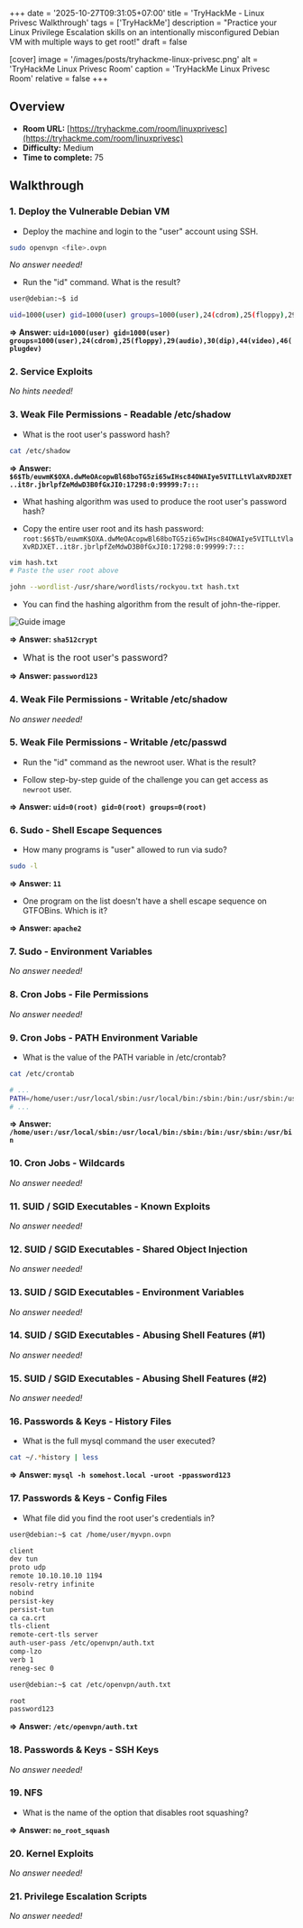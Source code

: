 +++
date = '2025-10-27T09:31:05+07:00'
title = 'TryHackMe - Linux Privesc Walkthrough'
tags = ['TryHackMe']
description = "Practice your Linux Privilege Escalation skills on an intentionally misconfigured Debian VM with multiple ways to get root!" 
draft = false

[cover]
  image = '/images/posts/tryhackme-linux-privesc.png'
  alt = 'TryHackMe Linux Privesc Room'
  caption = 'TryHackMe Linux Privesc Room'
  relative = false
+++

## Overview

-   **Room URL:** [https://tryhackme.com/room/linuxprivesc](https://tryhackme.com/room/linuxprivesc)
-   **Difficulty:** Medium
-   **Time to complete:** 75

## Walkthrough

### 1. Deploy the Vulnerable Debian VM

-   <p>Deploy the machine and login to the "user" account using SSH.</p>

```bash
sudo openvpn <file>.ovpn
```

_No answer needed!_

-   <p>Run the "id" command. What is the result?</p>

```bash
user@debian:~$ id

uid=1000(user) gid=1000(user) groups=1000(user),24(cdrom),25(floppy),29(audio),30(dip),44(video),46(plugdev)
```

**=> Answer: `uid=1000(user) gid=1000(user) groups=1000(user),24(cdrom),25(floppy),29(audio),30(dip),44(video),46(plugdev)`**

### 2. Service Exploits

_No hints needed!_

### 3. Weak File Permissions - Readable /etc/shadow

-   <p>What is the root user's password hash?</p>

```bash
cat /etc/shadow
```

**=> Answer: `$6$Tb/euwmK$OXA.dwMeOAcopwBl68boTG5zi65wIHsc84OWAIye5VITLLtVlaXvRDJXET..it8r.jbrlpfZeMdwD3B0fGxJI0:17298:0:99999:7:::`**

-   <p>What hashing algorithm was used to produce the root user's password hash?<br /></p>
-   Copy the entire user root and its hash password: `root:$6$Tb/euwmK$OXA.dwMeOAcopwBl68boTG5zi65wIHsc84OWAIye5VITLLtVlaXvRDJXET..it8r.jbrlpfZeMdwD3B0fGxJI0:17298:0:99999:7:::`

```bash
vim hash.txt
# Paste the user root above

john --wordlist-/usr/share/wordlists/rockyou.txt hash.txt
```

-   You can find the hashing algorithm from the result of john-the-ripper.

![Guide image](/images/posts/linux-privesc-1.png)

**=> Answer: `sha512crypt`**

-   <p><span style="font-size:1rem;">What is the root user's password?</span></p>

**=> Answer: `password123`**

### 4. Weak File Permissions - Writable /etc/shadow

_No answer needed!_

### 5. Weak File Permissions - Writable /etc/passwd

-   <p>Run the "id" command as the newroot user. What is the result?</p>
-   Follow step-by-step guide of the challenge you can get access as `newroot` user.

**=> Answer: `uid=0(root) gid=0(root) groups=0(root)`**

### 6. Sudo - Shell Escape Sequences

-   <p>How many programs is "user" allowed to run via sudo? </p>

```bash
sudo -l
```

**=> Answer: `11`**

-   <p>One program on the list doesn't have a shell escape sequence on GTFOBins. Which is it?</p>

**=> Answer: `apache2`**

### 7. Sudo - Environment Variables

_No answer needed!_

### 8. Cron Jobs - File Permissions

_No answer needed!_

### 9. Cron Jobs - PATH Environment Variable

-   <p>What is the value of the PATH variable in /etc/crontab?</p>

```bash
cat /etc/crontab

# ...
PATH=/home/user:/usr/local/sbin:/usr/local/bin:/sbin:/bin:/usr/sbin:/usr/bin
# ...
```

**=> Answer: `/home/user:/usr/local/sbin:/usr/local/bin:/sbin:/bin:/usr/sbin:/usr/bin`**

### 10. Cron Jobs - Wildcards

_No answer needed!_

### 11. SUID / SGID Executables - Known Exploits

_No answer needed!_

### 12. SUID / SGID Executables - Shared Object Injection

_No answer needed!_

### 13. SUID / SGID Executables - Environment Variables

_No answer needed!_

### 14. SUID / SGID Executables - Abusing Shell Features (#1)

_No answer needed!_

### 15. SUID / SGID Executables - Abusing Shell Features (#2)

_No answer needed!_

### 16. Passwords & Keys - History Files

-   <p>What is the full mysql command the user executed?</p>

```bash
cat ~/.*history | less
```

**=> Answer: `mysql -h somehost.local -uroot -ppassword123`**

### 17. Passwords & Keys - Config Files

-   <p>What file did you find the root user's credentials in?   </p>

```bash
user@debian:~$ cat /home/user/myvpn.ovpn

client
dev tun
proto udp
remote 10.10.10.10 1194
resolv-retry infinite
nobind
persist-key
persist-tun
ca ca.crt
tls-client
remote-cert-tls server
auth-user-pass /etc/openvpn/auth.txt
comp-lzo
verb 1
reneg-sec 0

user@debian:~$ cat /etc/openvpn/auth.txt

root
password123

```

**=> Answer: `/etc/openvpn/auth.txt`**

### 18. Passwords &amp; Keys - SSH Keys

_No answer needed!_

### 19. NFS

-   <p>What is the name of the option that disables root squashing?</p>

**=> Answer: `no_root_squash`**

### 20. Kernel Exploits

_No answer needed!_

### 21. Privilege Escalation Scripts

_No answer needed!_
